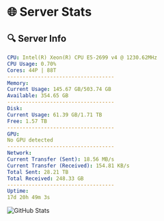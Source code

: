 # 🌐 Server Stats
## 🔍 Server Info
```yaml
CPU: Intel(R) Xeon(R) CPU E5-2699 v4 @ 1230.62MHz
CPU Usage: 0.70%
Cores: 44P | 88T
-----------------------------------
Memory:
Current Usage: 145.67 GB/503.74 GB
Available: 354.65 GB
-----------------------------------
Disk:
Current Usage: 61.39 GB/1.71 TB
Free: 1.57 TB
-----------------------------------
GPU:
No GPU detected
-----------------------------------
Network:
Current Transfer (Sent): 18.56 MB/s
Current Transfer (Received): 154.81 KB/s
Total Sent: 28.21 TB
Total Received: 248.33 GB
-----------------------------------
Uptime:
17d 20h 49m 3s
```
![GitHub Stats](https://img.shields.io/badge/Updated-2025-03-25_18:11:52-blue)